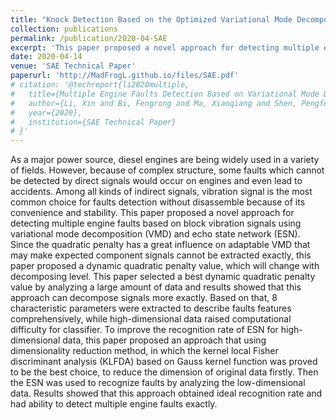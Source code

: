 ```yaml
---
title: "Knock Detection Based on the Optimized Variational Mode Decomposition"
collection: publications
permalink: /publication/2020-04-SAE
excerpt: 'This paper proposed a novel approach for detecting multiple engine faults based on block vibration signals using variational mode decomposition (VMD) and echo state network (ESN).'
date: 2020-04-14
venue: 'SAE Technical Paper'
paperurl: 'http://MadFrogL.github.io/files/SAE.pdf'
# citation: '@techreport{li2020multiple,
#   title={Multiple Engine Faults Detection Based on Variational Mode Decomposition and Echo State Network},
#   author={Li, Xin and Bi, Fengrong and Ma, Xiaoqiang and Shen, Pengfei and Cheng, Jiangang},
#   year={2020},
#   institution={SAE Technical Paper}
# }'
---
```


As a major power source, diesel engines are being widely used in a variety of fields. However, because of complex structure, some faults which cannot be detected by direct signals would occur on engines and even lead to accidents. Among all kinds of indirect signals, vibration signal is the most common choice for faults detection without disassemble because of its convenience and stability. This paper proposed a novel approach for detecting multiple engine faults based on block vibration signals using variational mode decomposition (VMD) and echo state network (ESN). Since the quadratic penalty has a great influence on adaptable VMD that may make expected component signals cannot be extracted exactly, this paper proposed a dynamic quadratic penalty value, which will change with decomposing level. This paper selected a best dynamic quadratic penalty value by analyzing a large amount of data and results showed that this approach can decompose signals more exactly. Based on that, 8 characteristic parameters were extracted to describe faults features comprehensively, while high-dimensional data raised computational difficulty for classifier. To improve the recognition rate of ESN for high-dimensional data, this paper proposed an approach that using dimensionality reduction method, in which the kernel local Fisher discriminant analysis (KLFDA) based on Gauss kernel function was proved to be the best choice, to reduce the dimension of original data firstly. Then the ESN was used to recognize faults by analyzing the low-dimensional data. Results showed that this approach obtained ideal recognition rate and had ability to detect multiple engine faults exactly.
